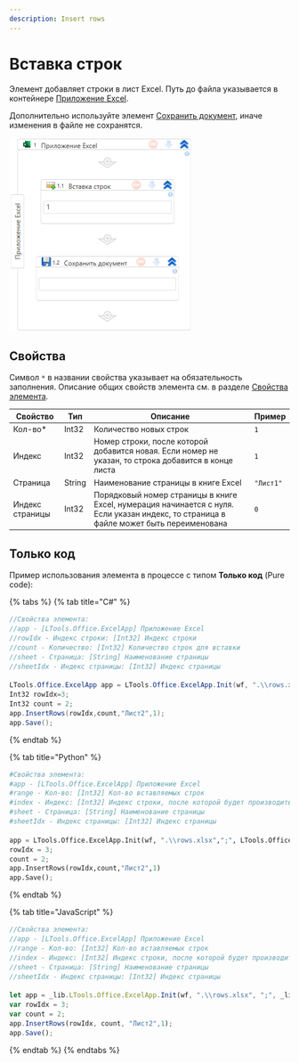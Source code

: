 ```yaml
---
description: Insert rows
---
```


# Вставка строк

Элемент добавляет строки в лист Excel. Путь до файла указывается в контейнере [Приложение Excel](https://docs.primo-rpa.ru/primo-rpa/g_elements/el_basic/els_excel/el_excel_app). 

Дополнительно используйте элемент [Сохранить документ](https://docs.primo-rpa.ru/primo-rpa/g_elements/el_basic/els_excel/el_excel_save), иначе изменения в файле не сохранятся.

![Элемент «Вставка строк»](<../../../.gitbook/assets1/WFInsertRows.png>)


## Свойства

Символ `*` в названии свойства указывает на обязательность заполнения. Описание общих свойств элемента см. в разделе [Свойства элемента](https://docs.primo-rpa.ru/primo-rpa/primo-studio/process/elements#svoistva-elementa).

| Свойство        | Тип    | Описание                                                                                                        | Пример    | 
| --------------- | ------ | --------------------------------------------------------------------------------------------------------------- | --------- | 
| Кол-во\*        | Int32  | Количество новых строк                                                                                          | `1`       | 
| Индекс          | Int32  | Номер строки, после которой добавится новая. Если номер не указан, то строка добавится в конце листа            | `1`       | 
| Страница        | String | Наименование страницы в книге Excel                                                                             | `"Лист1"` | 
| Индекс страницы | Int32  | Порядковый номер страницы в книге Excel, нумерация начинается с нуля. Если указан индекс, то страница в файле может быть переименована | `0`     | 

## Только код

Пример использования элемента в процессе с типом **Только код** (Pure code):

{% tabs %}
{% tab title="C#" %}
```csharp
//Свойства элемента:
//app - [LTools.Office.ExcelApp] Приложение Excel
//rowIdx - Индекс строки: [Int32] Индекс строки
//count - Количество: [Int32] Количество строк для вставки
//sheet - Страница: [String] Наименование страницы
//sheetIdx - Индекс страницы: [Int32] Индекс страницы
		
LTools.Office.ExcelApp app = LTools.Office.ExcelApp.Init(wf, ".\\rows.xlsx", ";", LTools.Office.Model.InteropTypes.DX);
Int32 rowIdx=3;
Int32 count = 2;
app.InsertRows(rowIdx,count,"Лист2",1);
app.Save();
```
{% endtab %}

{% tab title="Python" %}
```python
#Свойства элемента:
#app - [LTools.Office.ExcelApp] Приложение Excel
#range - Кол-во: [Int32] Кол-во вставляемых строк
#index - Индекс: [Int32] Индекс строки, после которой будет производиться вставка. Если не указан, то вставка производится в конце листа
#sheet - Страница: [String] Наименование страницы
#sheetIdx - Индекс страницы: [Int32] Индекс страницы
		
app = LTools.Office.ExcelApp.Init(wf, ".\\rows.xlsx",";", LTools.Office.Model.InteropTypes.DX)
rowIdx = 3;
count = 2;
app.InsertRows(rowIdx,count,"Лист2",1)
app.Save();
```
{% endtab %}

{% tab title="JavaScript" %}
```javascript
//Свойства элемента:
//app - [LTools.Office.ExcelApp] Приложение Excel
//range - Кол-во: [Int32] Кол-во вставляемых строк
//index - Индекс: [Int32] Индекс строки, после которой будет производиться вставка. Если не указан, то вставка производится в конце листа
//sheet - Страница: [String] Наименование страницы
//sheetIdx - Индекс страницы: [Int32] Индекс страницы
		
let app = _lib.LTools.Office.ExcelApp.Init(wf, ".\\rows.xlsx", ";", _lib.LTools.Office.Model.InteropTypes.DX);
var rowIdx = 3;
var count = 2;
app.InsertRows(rowIdx, count, "Лист2",1);
app.Save();
```
{% endtab %}
{% endtabs %}
